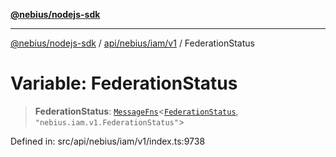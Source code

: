 [**@nebius/nodejs-sdk**](../../../../../README.md)

---

[@nebius/nodejs-sdk](../../../../../README.md) / [api/nebius/iam/v1](../README.md) / FederationStatus

# Variable: FederationStatus

> **FederationStatus**: [`MessageFns`](../../../../../runtime/protos/core/interfaces/MessageFns.md)\<[`FederationStatus`](../interfaces/FederationStatus.md), `"nebius.iam.v1.FederationStatus"`\>

Defined in: src/api/nebius/iam/v1/index.ts:9738
